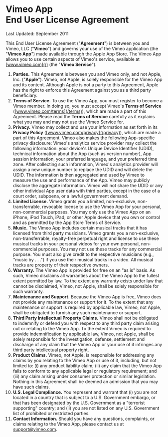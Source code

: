 Vimeo App  
End User License Agreement
======================================

Last Updated: September 2011

This End User License Agreement ("**Agreement**") is between you and Vimeo, LLC ("**Vimeo**") and governs your use of the Vimeo application (the "**Vimeo App**") made available through the Apple App Store. The Vimeo App allows you to use certain aspects of Vimeo's service, available at [www.vimeo.com](/) (the "**Vimeo Service**").

1. **Parties.** This Agreement is between you and Vimeo only, and not Apple, Inc. ("**Apple**"). Vimeo, not Apple, is solely responsible for the Vimeo App and its content. Although Apple is not a party to this Agreement, Apple has the right to enforce this Agreement against you as a third party beneficiary.
2. **Terms of Service.** To use the Vimeo App, you must register to become a Vimeo member. In doing so, you must accept Vimeo's **Terms of Service** ([www.vimeo.com/terms](/terms)), which are made a part of this Agreement. Please read the **Terms of Service** carefully as it explains what you may and may not use the Vimeo Service for.
3. **Privacy.** Vimeo may collect and use your information as set forth in its **Privacy Policy** ([www.vimeo.com/privacy](/privacy)), which are made a part of this Agreement. Vimeo also makes the following App-specific privacy disclosure: Vimeo's analytics service provider may collect the following information: your device's Unique Device Identifier (UDID), technical information about the App (such as version number), App session information, your preferred language, and your preferred time zone. After collecting such information, Vimeo's analytics provider will assign a new unique number to replace the UDID and will delete the UDID. The information is then aggregated and used by Vimeo to measure the use and performance of the App. Vimeo may publicly disclose the aggregate information. Vimeo will not share the UDID or any other individual App user data with third parties, except in the case of a court order, subpoena, or a lawful government demand.
4. **Limited License.** Vimeo grants you a limited, non-exclusive, non-transferrable, revocable license to use the Vimeo App for your personal, non-commercial purposes. You may only use the Vimeo App on an iPhone, iPod Touch, iPad, or other Apple device that you own or control and as permitted by the App Store Terms of Service.
5. **Music.** The Vimeo App includes certain musical tracks that it has licensed from third party musicians. Vimeo grants you a non-exclusive, non-transferrable, royalty-free perpetual right and license to use these musical tracks in your personal videos for your own personal, non-commercial purposes. You may not use these tracks for any commercial purpose. You must also give credit to the respective musicians (e.g., "music by . . .") if you use their musical tracks in a video. All musical tracks are property of their respective owners.
6. **Warranty.** The Vimeo App is provided for free on an "as is" basis. As such, Vimeo disclaims all warranties about the Vimeo App to the fullest extent permitted by law. To the extent any warranty exists under law that cannot be disclaimed, Vimeo, not Apple, shall be solely responsible for such warranty.
7. **Maintenance and Support.** Because the Vimeo App is free, Vimeo does not provide any maintenance or support for it. To the extent that any maintenance or support is required by applicable law, Vimeo, not Apple, shall be obligated to furnish any such maintenance or support.
8. **Third Party Intellectual Property Claims.** Vimeo shall not be obligated to indemnify or defend you with respect to any third party claim arising out or relating to the Vimeo App. To the extent Vimeo is required to provide indemnification by applicable law, Vimeo, not Apple, shall be solely responsible for the investigation, defense, settlement and discharge of any claim that the Vimeo App or your use of it infringes any third party intellectual property right.
9. **Product Claims.** Vimeo, not Apple, is responsible for addressing any claims by you relating to the Vimeo App or use of it, including, but not limited to: (i) any product liability claim; (ii) any claim that the Vimeo App fails to conform to any applicable legal or regulatory requirement; and (iii) any claim arising under consumer protection or similar legislation. Nothing in this Agreement shall be deemed an admission that you may have such claims.
10. **U.S. Legal Compliance.** You represent and warrant that (i) you are not located in a country that is subject to a U.S. Government embargo, or that has been designated by the U.S. Government as a "terrorist supporting" country; and (ii) you are not listed on any U.S. Government list of prohibited or restricted parties.
11. **Contact Information.** Should you have any questions, complaints, or claims relating to the Vimeo App, please contact us at [support@vimeo.com](mailto:support@vimeo.com).